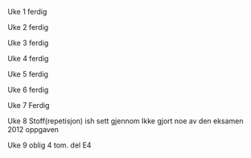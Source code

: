 Uke 1 
ferdig

Uke 2
ferdig

Uke 3 
ferdig

Uke 4
ferdig

Uke 5
ferdig

Uke 6
ferdig

Uke 7
Ferdig

Uke 8
Stoff(repetisjon) ish sett gjennom
Ikke gjort noe av den eksamen 2012 oppgaven 

Uke 9 
oblig 4 tom. del E4

